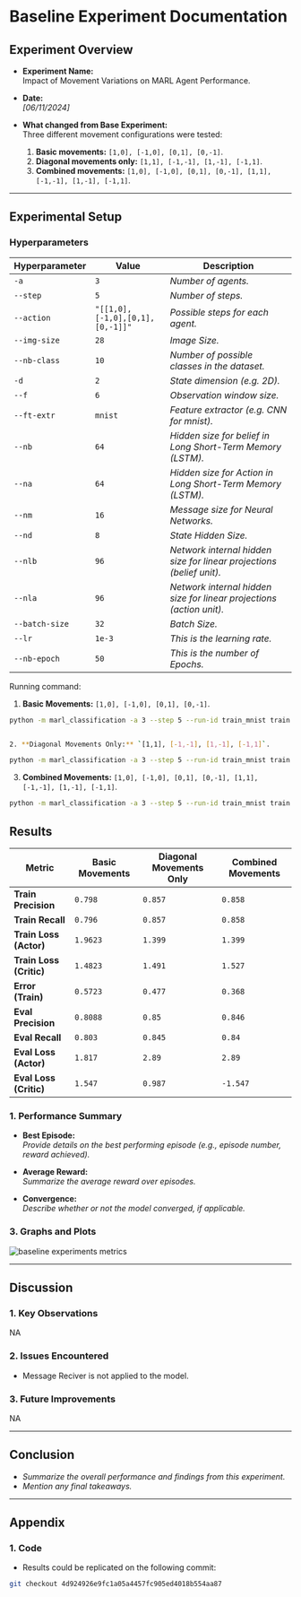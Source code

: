 # Baseline Experiment Documentation

## Experiment Overview

- **Experiment Name:**  
  Impact of Movement Variations on MARL Agent Performance.

- **Date:**  
  *[06/11/2024]*

- **What changed from Base Experiment:**  
  Three different movement configurations were tested:
  1. **Basic movements:** `[1,0], [-1,0], [0,1], [0,-1]`.
  2. **Diagonal movements only:** `[1,1], [-1,-1], [1,-1], [-1,1]`.
  3. **Combined movements:** `[1,0], [-1,0], [0,1], [0,-1], [1,1], [-1,-1], [1,-1], [-1,1]`.
---

## Experimental Setup

### Hyperparameters

| Hyperparameter | Value                           | Description                                                          |
| -------------- | ------------------------------- | -------------------------------------------------------------------- |
| `-a`           | `3`                             | *Number of agents.*                                                  |
| `--step`       | `5`                             | *Number of steps.*                                                   |
| `--action`     | `"[[1,0],[-1,0],[0,1],[0,-1]]"` | *Possible steps for each agent.*                                     |
| `--img-size`   | `28`                            | *Image Size.*                                                        |
| `--nb-class`   | `10`                            | *Number of possible classes in the dataset.*                         |
| `-d`           | `2`                             | *State dimension (e.g. 2D).*                                         |
| `--f`          | `6`                             | *Observation window size.*                                           |
| `--ft-extr`    | `mnist`                         | *Feature extractor (e.g. CNN for mnist).*                            |
| `--nb`         | `64`                            | *Hidden size for belief in Long Short-Term Memory (LSTM).*           |
| `--na`         | `64`                            | *Hidden size for Action in Long Short-Term Memory (LSTM).*           |
| `--nm`         | `16`                            | *Message size for Neural Networks.*                                  |
| `--nd`         | `8`                             | *State Hidden Size.*                                                 |
| `--nlb`        | `96`                            | *Network internal hidden size for linear projections (belief unit).* |
| `--nla`        | `96`                            | *Network internal hidden size for linear projections (action unit).* |
| `--batch-size` | `32`                            | *Batch Size.*                                                        |
| `--lr`         | `1e-3`                          | *This is the learning rate.*                                         |
| `--nb-epoch`   | `50`                            | *This is the number of Epochs.*                                      |


Running command:

1. **Basic Movements:** `[1,0], [-1,0], [0,1], [0,-1]`.  

```bash
python -m marl_classification -a 3 --step 5 --run-id train_mnist train --action "[[1,0],[-1,0],[0,1],[0,-1]]" --img-size 28 --nb-class 10 -d 2 --f 6 --ft-extr mnist --nb 64 --na 64 --nm 16 --nd 8 --nlb 96 --nla 96 --batch-size 32 --lr 1e-3 --nb-epoch 50 -o ./out/mnist_actor_critic
```
```bash

2. **Diagonal Movements Only:** `[1,1], [-1,-1], [1,-1], [-1,1]`.  

python -m marl_classification -a 3 --step 5 --run-id train_mnist train --action "[[1,1],[-1,-1],[1,-1],[-1,1]]" --img-size 28 --nb-class 10 -d 2 --f 6 --ft-extr mnist --nb 64 --na 64 --nm 16 --nd 8 --nlb 96 --nla 96 --batch-size 32 --lr 1e-3 --nb-epoch 50 -o ./out/mnist_actor_critic
```

3. **Combined Movements:** `[1,0], [-1,0], [0,1], [0,-1], [1,1], [-1,-1], [1,-1], [-1,1]`.

```bash
python -m marl_classification -a 3 --step 5 --run-id train_mnist train --action "[[1,0],[-1,0],[0,1],[0,-1],[1,1],[-1,-1],[1,-1],[-1,1]]" --img-size 28 --nb-class 10 -d 2 --f 6 --ft-extr mnist --nb 64 --na 64 --nm 16 --nd 8 --nlb 96 --nla 96 --batch-size 32 --lr 1e-3 --nb-epoch 50 -o ./out/mnist_actor_critic
```


## Results

| Metric                    | Basic Movements      | Diagonal Movements Only | Combined Movements     |
|---------------------------|----------------------|--------------------------|------------------------|
| **Train Precision**       | `0.798`             | `0.857`                  | `0.858`                |
| **Train Recall**          | `0.796`             | `0.857`                  | `0.858`                |
| **Train Loss (Actor)**    | `1.9623`            | `1.399`                  | `1.399`                |
| **Train Loss (Critic)**   | `1.4823`            | `1.491`                  | `1.527`                |
| **Error (Train)**         | `0.5723`            | `0.477`                  | `0.368`                |
| **Eval Precision**        | `0.8088`            | `0.85`                   | `0.846`                |
| **Eval Recall**           | `0.803`             | `0.845`                  | `0.84`                 |
| **Eval Loss (Actor)**     | `1.817`             | `2.89`                   | `2.89`                 |
| **Eval Loss (Critic)**    | `1.547`             | `0.987`                  | `-1.547`               |



### 1. Performance Summary

- **Best Episode:**  
  *Provide details on the best performing episode (e.g., episode number, reward achieved).*

- **Average Reward:**  
  *Summarize the average reward over episodes.*

- **Convergence:**  
  *Describe whether or not the model converged, if applicable.*

### 3. Graphs and Plots

![baseline experiments metrics](./img/base_experiment_metrics.png)

---

## Discussion

### 1. Key Observations
NA

### 2. Issues Encountered

- Message Reciver is not applied to the model.

### 3. Future Improvements
NA

---

## Conclusion

- *Summarize the overall performance and findings from this experiment.*
- *Mention any final takeaways.*

---

## Appendix

### 1. Code

- Results could be replicated on the following commit:
```bash
git checkout 4d924926e9fc1a05a4457fc905ed4018b554aa87
```